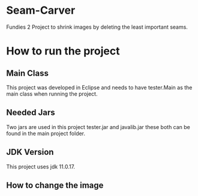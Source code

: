 # Seam-Carver
Fundies 2 Project to shrink images by deleting the least important seams.

# How to run the project
## Main Class 
This project was developed in Eclipse and needs to have tester.Main as the main class when running the project.

## Needed Jars
Two jars are used in this project tester.jar and javalib.jar these both can be found in the main project folder.

## JDK Version
This project uses jdk 11.0.17.

## How to change the image

